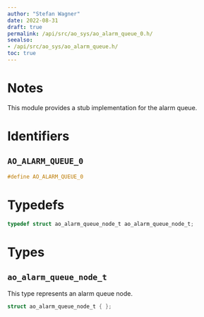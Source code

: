 ```yaml
---
author: "Stefan Wagner"
date: 2022-08-31
draft: true
permalink: /api/src/ao_sys/ao_alarm_queue_0.h/
seealso:
- /api/src/ao_sys/ao_alarm_queue.h/
toc: true
---
```


# Notes

This module provides a stub implementation for the alarm queue.

# Identifiers

## `AO_ALARM_QUEUE_0`

```c
#define AO_ALARM_QUEUE_0
```

# Typedefs

```c
typedef struct ao_alarm_queue_node_t ao_alarm_queue_node_t;
```

# Types

## `ao_alarm_queue_node_t`

This type represents an alarm queue node.

```c
struct ao_alarm_queue_node_t { };
```
